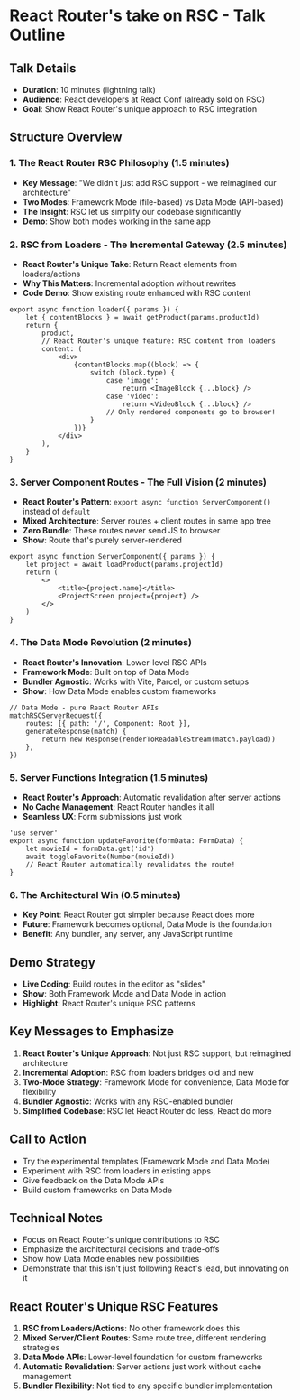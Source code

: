 # React Router's take on RSC - Talk Outline

## Talk Details

- **Duration**: 10 minutes (lightning talk)
- **Audience**: React developers at React Conf (already sold on RSC)
- **Goal**: Show React Router's unique approach to RSC integration

## Structure Overview

### 1. The React Router RSC Philosophy (1.5 minutes)

- **Key Message**: "We didn't just add RSC support - we reimagined our
  architecture"
- **Two Modes**: Framework Mode (file-based) vs Data Mode (API-based)
- **The Insight**: RSC let us simplify our codebase significantly
- **Demo**: Show both modes working in the same app

### 2. RSC from Loaders - The Incremental Gateway (2.5 minutes)

- **React Router's Unique Take**: Return React elements from loaders/actions
- **Why This Matters**: Incremental adoption without rewrites
- **Code Demo**: Show existing route enhanced with RSC content

```tsx
export async function loader({ params }) {
	let { contentBlocks } = await getProduct(params.productId)
	return {
		product,
		// React Router's unique feature: RSC content from loaders
		content: (
			<div>
				{contentBlocks.map((block) => {
					switch (block.type) {
						case 'image':
							return <ImageBlock {...block} />
						case 'video':
							return <VideoBlock {...block} />
						// Only rendered components go to browser!
					}
				})}
			</div>
		),
	}
}
```

### 3. Server Component Routes - The Full Vision (2 minutes)

- **React Router's Pattern**: `export async function ServerComponent()` instead
  of `default`
- **Mixed Architecture**: Server routes + client routes in same app tree
- **Zero Bundle**: These routes never send JS to browser
- **Show**: Route that's purely server-rendered

```tsx
export async function ServerComponent({ params }) {
	let project = await loadProduct(params.projectId)
	return (
		<>
			<title>{project.name}</title>
			<ProjectScreen project={project} />
		</>
	)
}
```

### 4. The Data Mode Revolution (2 minutes)

- **React Router's Innovation**: Lower-level RSC APIs
- **Framework Mode**: Built on top of Data Mode
- **Bundler Agnostic**: Works with Vite, Parcel, or custom setups
- **Show**: How Data Mode enables custom frameworks

```tsx
// Data Mode - pure React Router APIs
matchRSCServerRequest({
	routes: [{ path: '/', Component: Root }],
	generateResponse(match) {
		return new Response(renderToReadableStream(match.payload))
	},
})
```

### 5. Server Functions Integration (1.5 minutes)

- **React Router's Approach**: Automatic revalidation after server actions
- **No Cache Management**: React Router handles it all
- **Seamless UX**: Form submissions just work

```tsx
'use server'
export async function updateFavorite(formData: FormData) {
	let movieId = formData.get('id')
	await toggleFavorite(Number(movieId))
	// React Router automatically revalidates the route!
}
```

### 6. The Architectural Win (0.5 minutes)

- **Key Point**: React Router got simpler because React does more
- **Future**: Framework becomes optional, Data Mode is the foundation
- **Benefit**: Any bundler, any server, any JavaScript runtime

## Demo Strategy

- **Live Coding**: Build routes in the editor as "slides"
- **Show**: Both Framework Mode and Data Mode in action
- **Highlight**: React Router's unique RSC patterns

## Key Messages to Emphasize

1. **React Router's Unique Approach**: Not just RSC support, but reimagined
   architecture
2. **Incremental Adoption**: RSC from loaders bridges old and new
3. **Two-Mode Strategy**: Framework Mode for convenience, Data Mode for
   flexibility
4. **Bundler Agnostic**: Works with any RSC-enabled bundler
5. **Simplified Codebase**: RSC let React Router do less, React do more

## Call to Action

- Try the experimental templates (Framework Mode and Data Mode)
- Experiment with RSC from loaders in existing apps
- Give feedback on the Data Mode APIs
- Build custom frameworks on Data Mode

## Technical Notes

- Focus on React Router's unique contributions to RSC
- Emphasize the architectural decisions and trade-offs
- Show how Data Mode enables new possibilities
- Demonstrate that this isn't just following React's lead, but innovating on it

## React Router's Unique RSC Features

1. **RSC from Loaders/Actions**: No other framework does this
2. **Mixed Server/Client Routes**: Same route tree, different rendering
   strategies
3. **Data Mode APIs**: Lower-level foundation for custom frameworks
4. **Automatic Revalidation**: Server actions just work without cache management
5. **Bundler Flexibility**: Not tied to any specific bundler implementation
